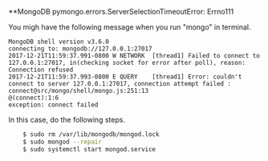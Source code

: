 **MongoDB pymongo.errors.ServerSelectionTimeoutError: Errno111

You migh have the following message when you run "mongo" in terminal.
```
MongoDB shell version v3.6.0
connecting to: mongodb://127.0.0.1:27017
2017-12-21T11:59:37.991-0800 W NETWORK  [thread1] Failed to connect to 127.0.0.1:27017, in(checking socket for error after poll), reason: Connection refused
2017-12-21T11:59:37.993-0800 E QUERY    [thread1] Error: couldn't connect to server 127.0.0.1:27017, connection attempt failed :
connect@src/mongo/shell/mongo.js:251:13
@(connect):1:6
exception: connect failed
```

In this case, do the following steps.
```bash
    $ sudo rm /var/lib/mongodb/mongod.lock
    $ sudo mongod --repair
    $ sudo systemctl start mongod.service
```